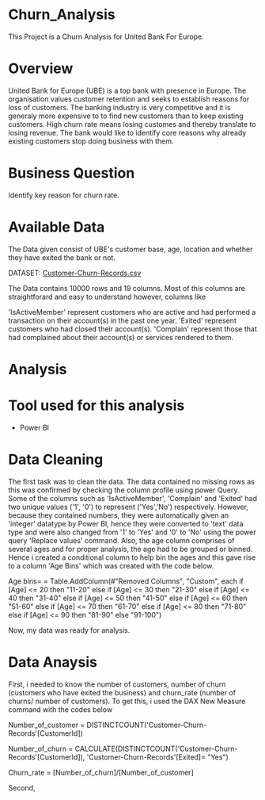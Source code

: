 # Churn_Analysis
This Project is a Churn Analysis for United Bank For Europe.

# Overview
United Bank for Europe (UBE) is a top bank with presence in Europe. The organisation values customer retention and seeks to establish reasons for loss of customers. The banking industry is very competitive and it is generaly more expensive to to find new customers than to keep existing customers. High churn rate means losing customes and thereby translate to losing revenue. The bank would like to identify core reasons why already existing customers stop doing business with them.

# Business Question
Identify key reason for churn rate.

# Available Data
The Data given consist of UBE's customer base, age, location and whether they have exited the bank or not.

DATASET: [Customer-Churn-Records.csv](https://github.com/Adedayo1900/Churn_Analysis/files/13059105/Customer-Churn-Records.csv)

The Data contains 10000 rows and 19 columns.
Most of this columns are straightforard and easy to understand however, columns like

'IsActiveMember' represent customers who are active and had performed a transaction on their account(s) in the past one year.
'Exited' represent customers who had closed their account(s).
'Complain' represent those that had complained about their account(s) or services rendered to them.

# Analysis
# Tool used for this analysis
- Power BI

# Data Cleaning
The first task was to clean the data. The data contained no missing rows as this was confirmed by checking the column profile using power Query.
Some of the columns such as 'IsActiveMember', 'Complain' and 'Exited' had two unique values ('1', '0') to represent ('Yes','No') respectively. However, because they contained numbers, they were automatically given an 'integer' datatype by Power BI, hence they were converted to 'text' data type and were also changed from '1' to 'Yes' and '0' to 'No' using the power query 'Replace values' command. 
Also, the age column comprises of several ages and for proper analysis, the age had to be grouped or binned. Hence i created a conditional column to help bin the ages and this gave rise to a column 'Age Bins' which was created with the code below.

Age bins= = Table.AddColumn(#"Removed Columns", "Custom", each if [Age] <= 20 then "11-20" else if [Age] <= 30 then "21-30" else if [Age] <= 40 then "31-40" else if [Age] <= 50 then "41-50" else if [Age] <= 60 then "51-60" else if [Age] <= 70 then "61-70" else if [Age] <= 80 then "71-80" else if [Age] <= 90 then "81-90" else "91-100")

Now, my data was ready for analysis.

# Data Anaysis
First, i needed to know the number of customers, number of churn (customers who have exited the business) and churn_rate (number of churns/ number of customers). To get this, i used the DAX New Measure command with the codes below

Number_of_customer = DISTINCTCOUNT('Customer-Churn-Records'[CustomerId])

Number_of_churn = CALCULATE(DISTINCTCOUNT('Customer-Churn-Records'[CustomerId]), 'Customer-Churn-Records'[Exited]= "Yes")

Churn_rate = [Number_of_churn]/[Number_of_customer]

Second, 

